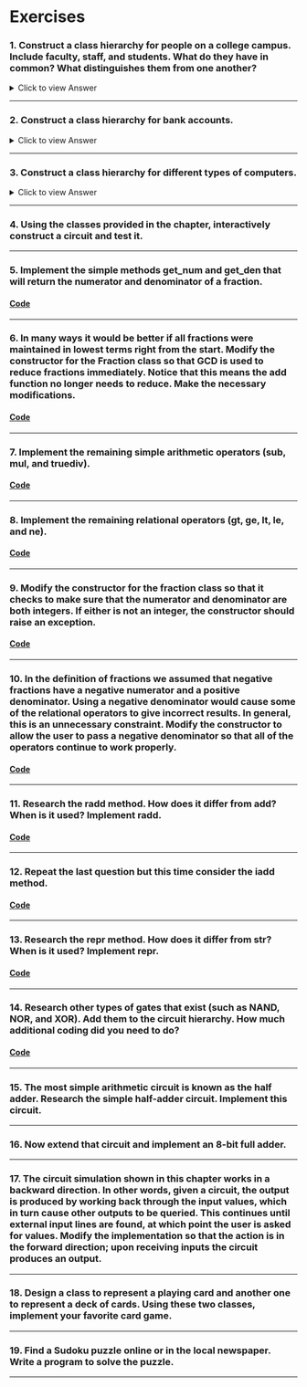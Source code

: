 # Exercises

### 1. Construct a class hierarchy for people on a college campus. Include faculty, staff, and students. What do they have in common? What distinguishes them from one another?

<details>
<summary>Click to view Answer</summary>

```                        
             Person
               |
       ----------------
       |              |
    Employee        Student
       |                     
--------------
|            |          
Faculty    Staff    
```

#### Person
* **Attributes**
  - Name
  - Age
  - Gender
  - Contact Information
  - Address
* **Actions**
  - Update contact information
  - Request leave (if applicable)
  - Get full name
  - Change address

#### Employee (inherits from Person)
* **Attributes**
  - Employee ID
  - Department
  - Designation
  - Salary
  - Hiring Date
* **Actions**
  - Clock in/out
  - Submit leave request
  - Get salary details
  - Attend training sessions
  - Update employment status

#### Faculty (inherits from Employee)
* **Attributes**
  - Teaching Subjects
  - Research Interests
  - Courses Taught
  - Publications
* **Actions**
  - Create syllabus
  - Grade assignments
  - Conduct research
  - Hold office hours
  - Attend faculty meetings

#### Staff (inherits from Employee)
* **Attributes**
  - Job Role
  - Work Hours
  - Department
  - Shift
  - Supervisor
* **Actions**
  - Maintain records
  - Coordinate logistics
  - Support faculty and students
  - Manage supplies  

#### Student (inherits from Person)
* **Atrributes**
  - Student ID
  - Enrollment Date
  - Course/Program
  - Grade Point Average (GPA)
  - Major
* **Actions**
   - Register for courses
   - Submit assignments
   - Check grades
   - Request transcript
   - Enroll for exams
  
</details>

---

### 2. Construct a class hierarchy for bank accounts.

<details>
<summary>Click to view Answer</summary>

```                         
              BankAccount
                  |
       -----------------------
       |                     |
    SavingsAccount       CheckingAccount
       |                     |
CertificateOfDeposit    BusinessAccount
```

#### BankAccount
* **Attributes**
  - Account Number
  - Account Holder Name
  - Balance
  - Date Opened
  - Bank Name
* **Actions**
  - Deposit money
  - Withdraw money
  - View account details
  - Check balance
  - Close account

#### SavingsAccount (inherits from BankAccount)
* **Attributes**
  - Interest Rate
  - Minimum Balance
* **Actions**
  - Calculate interest
  - Enforce minimum balance

#### CertificateOfDeposit (inherits from SavingsAccount)
* **Attributes**
  - Maturity Date
  - Penalty for Early Withdrawal
* **Actions**
  - Calculate maturity value
  - Apply penalty for early withdrawal

#### CheckingAccount (inherits from BankAccount)
* **Attributes**
  - Overdraft Limit
  - Monthly Fee
* **Actions**
  - Write checks
  - Overdraft protection

#### BusinessAccount (inherits from CheckingAccount)
* **Attributes**
  - Business Name
  - Tax Identification Number
  - Transaction Limit
* **Actions**
  - Process payroll
  - Handle large transactions
  - Generate business statements

</details>

---

### 3. Construct a class hierarchy for different types of computers.

<details>
<summary>Click to view Answer</summary>

```                         
               Computer
                  |
       -----------------------
       |                     |
PersonalComputer           Server
       |                     |
DesktopComputer       MainframeComputer
       |
     Laptop
```

#### Computer
* **Attributes**
  - Processor
  - RAM
  - Storage
  - Operating System
  - Manufacturer
* **Actions**
  - Power on/off
  - Execute programs
  - Install software
  - Connect to a network

#### PersonalComputer (inherits from Computer)
* **Attributes**
  - Graphics Card
  - Peripheral Devices
* **Actions**
  - Customize hardware
  - Install personal software

#### DesktopComputer (inherits from PersonalComputer)
* **Attributes**
  - Tower Size
  - External Monitor Support
* **Actions**
  - Connect external devices
  - Upgrade components

#### Laptop (inherits from PersonalComputer)
* **Attributes**
  - Battery Life
  - Weight
  - Screen Size
* **Actions**
  - Operate on battery
  - Portable usage

#### Server (inherits from Computer)
* **Attributes**
  - Rack Size
  - Number of Processors
  - Uptime
* **Actions**
  - Manage network resources
  - Host applications
  - Handle concurrent users

#### MainframeComputer (inherits from Server)
* **Attributes**
  - Processing Power
  - Scalability
  - Redundancy Features
* **Actions**
  - Handle bulk data processing
  - Support thousands of users
  - Ensure high availability

</details>

---

### 4. Using the classes provided in the chapter, interactively construct a circuit and test it.

---

### 5. Implement the simple methods get_num and get_den that will return the numerator and denominator of a fraction.
#### [Code](./Fraction.py)
---

### 6. In many ways it would be better if all fractions were maintained in lowest terms right from the start. Modify the constructor for the Fraction class so that GCD is used to reduce fractions immediately. Notice that this means the __add__ function no longer needs to reduce. Make the necessary modifications.
#### [Code](./Fraction.py)
---

### 7. Implement the remaining simple arithmetic operators (__sub__, __mul__, and __truediv__).
#### [Code](./Fraction.py)
---

### 8. Implement the remaining relational operators (__gt__, __ge__, __lt__, __le__, and __ne__).
#### [Code](./Fraction.py)
---

### 9. Modify the constructor for the fraction class so that it checks to make sure that the numerator and denominator are both integers. If either is not an integer, the constructor should raise an exception.
#### [Code](./Fraction.py)
---

### 10. In the definition of fractions we assumed that negative fractions have a negative numerator and a positive denominator. Using a negative denominator would cause some of the relational operators to give incorrect results. In general, this is an unnecessary constraint. Modify the constructor to allow the user to pass a negative denominator so that all of the operators continue to work properly.
#### [Code](./Fraction.py)
---

### 11. Research the __radd__ method. How does it differ from __add__? When is it used? Implement __radd__.
#### [Code](./Fraction.py)
---

### 12. Repeat the last question but this time consider the __iadd__ method.
#### [Code](./Fraction.py)
---

### 13. Research the __repr__ method. How does it differ from __str__? When is it used? Implement __repr__.
#### [Code](./Fraction.py)

---

### 14. Research other types of gates that exist (such as NAND, NOR, and XOR). Add them to the circuit hierarchy. How much additional coding did you need to do?
#### [Code](./LogicGate.py)
---

### 15. The most simple arithmetic circuit is known as the half adder. Research the simple half-adder circuit. Implement this circuit.

---

### 16. Now extend that circuit and implement an 8-bit full adder.

---

### 17. The circuit simulation shown in this chapter works in a backward direction. In other words, given a circuit, the output is produced by working back through the input values, which in turn cause other outputs to be queried. This continues until external input lines are found, at which point the user is asked for values. Modify the implementation so that the action is in the forward direction; upon receiving inputs the circuit produces an output.

---

### 18. Design a class to represent a playing card and another one to represent a deck of cards. Using these two classes, implement your favorite card game.

---

### 19. Find a Sudoku puzzle online or in the local newspaper. Write a program to solve the puzzle.

---

